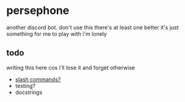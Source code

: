 # persephone

another discord bot. don't use this there's at least one better it's just something for me to play with i'm lonely

## todo
writing this here cos i'll lose it and forget otherwise
- [slash commands?](https://gist.github.com/Rapptz/c4324f17a80c94776832430007ad40e6#slash-commands-and-context-menu-commands)
- testing?
- docstrings
